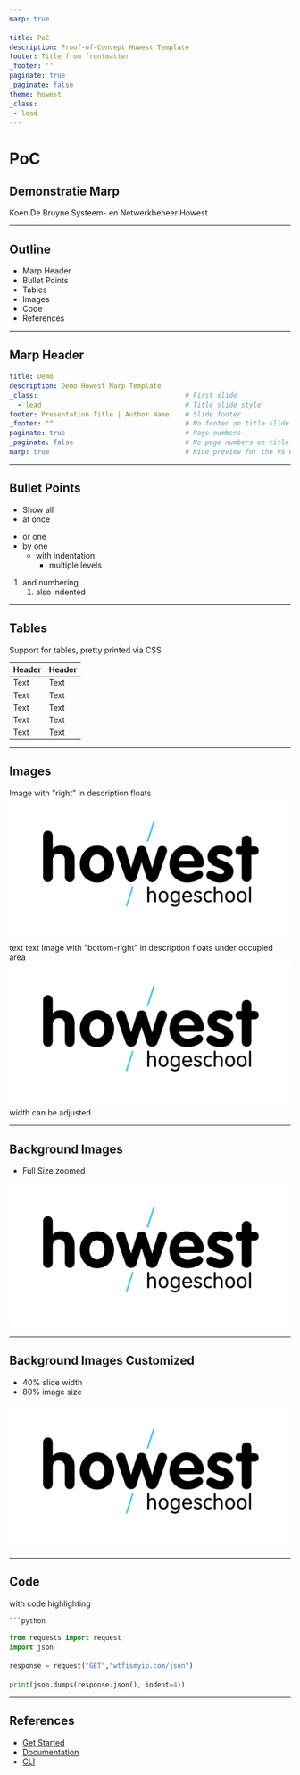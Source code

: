 ```yaml
---
marp: true

title: PoC
description: Proof-of-Concept Howest Template
footer: Title from frontmatter
_footer: ''
paginate: true
_paginate: false
theme: howest
_class:
 - lead
---
```


<!-- Om dit te laten werken heb je de marp plugin nodig voor VS-code: marp-team.marp-vscode -->

# PoC
## Demonstratie Marp
Koen De Bruyne
Systeem- en Netwerkbeheer
Howest

---
<!-- _class: "lead" -->
<!-- _footer: "" -->

## Outline

- Marp Header
- Bullet Points
- Tables
- Images
- Code
- References

---

## Marp Header

```yml
title: Demo
description: Demo Howest Marp Template
_class:                                     # First slide
  - lead                                    # Title slide style
footer: Presentation Title | Author Name    # Slide footer
_footer: ""                                 # No footer on title slide
paginate: true                              # Page numbers
_paginate: false                            # No page numbers on title slide
marp: true                                  # Nice preview for the VS Code extension
```

---

## Bullet Points

- Show all
- at once
* or one
* by one
    * with indentation
        * multiple levels
1. and numbering
    1. also indented

---

## Tables

Support for tables, pretty printed via CSS

| Header | Header |
| ------ | ------ |
| Text   | Text   |
| Text   | Text   |
| Text   | Text   |
| Text   | Text   |
| Text   | Text   |

---

## Images

Image with "right" in description floats![width:500px right](images/Howest_RGB.png)
text
text
Image with "bottom-right" in description floats under occupied area
![width:200px bottom-right](images/Howest_RGB.png)
width can be adjusted

---

## Background Images

- Full Size zoomed

![bg right](images/Howest_RGB.png)

---

## Background Images Customized

- 40% slide width
- 80% image size

![bg right:40% 80%](images/Howest_RGB.png)

---
<!-- footer: "custom footer" -->

## Code
with code highlighting
```
```python
```
```python
from requests import request
import json

response = request("GET","wtfismyip.com/json")

print(json.dumps(response.json(), indent=4))

```

---

## References

- [Get Started](https://github.com/marp-team/marp)
- [Documentation](https://marpit.marp.app/)
- [CLI](https://github.com/marp-team/marp-cli)
